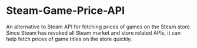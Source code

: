 # Steam-Game-Price-API
An alternative to Steam API for fetching prices of games on the Steam store. Since Steam has revoked all Steam market and store related APIs, it can help fetch prices of game titles on the store quickly.

